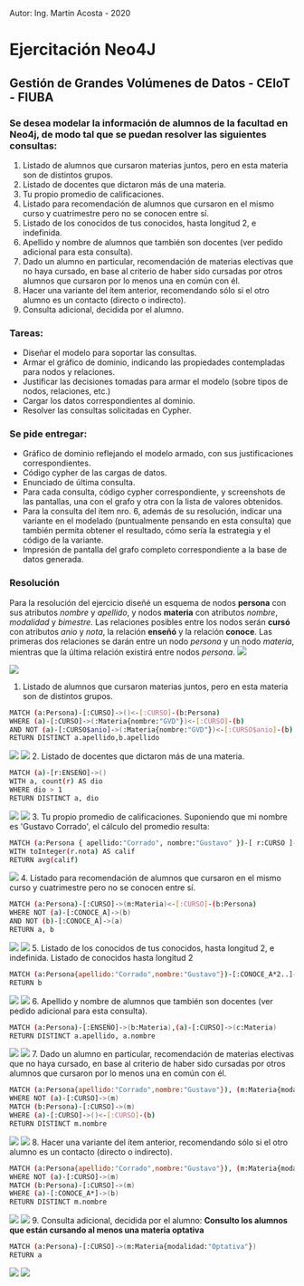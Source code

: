 Autor: Ing. Martin Acosta - 2020

# Ejercitación Neo4J
## Gestión de Grandes Volúmenes de Datos - CEIoT - FIUBA
### Se desea modelar la información de alumnos de la facultad en Neo4j, de modo tal que se puedan resolver las siguientes consultas:
1. Listado de alumnos que cursaron materias juntos, pero en esta materia son de distintos grupos.
2. Listado de docentes que dictaron más de una materia.
3. Tu propio promedio de calificaciones.
4. Listado para recomendación de alumnos que cursaron en el mismo curso y cuatrimestre pero no se conocen entre sí.
5. Listado de los conocidos de tus conocidos, hasta longitud 2, e indefinida.
6. Apellido y nombre de alumnos que también son docentes (ver pedido adicional para esta 
consulta).
7. Dado un alumno en particular, recomendación de materias electivas que no haya cursado, en base al criterio de haber sido cursadas por otros alumnos que cursaron por lo menos una en común con él.
8. Hacer una variante del ítem anterior, recomendando sólo si el otro alumno es un contacto 
(directo o indirecto).
9. Consulta adicional, decidida por el alumno.

### Tareas:
* Diseñar el modelo para soportar las consultas.
* Armar el gráfico de dominio, indicando las propiedades contempladas para nodos y relaciones.
* Justificar las decisiones tomadas para armar el modelo (sobre tipos de nodos, relaciones, etc.)
* Cargar los datos correspondientes al dominio.
* Resolver las consultas solicitadas en Cypher.

### Se pide entregar:
* Gráfico de dominio reflejando el modelo armado, con sus justificaciones correspondientes.
* Código cypher de las cargas de datos.
* Enunciado de última consulta.
* Para cada consulta, código cypher correspondiente, y screenshots de las pantallas, una con el grafo y otra con la lista de valores obtenidos.
* Para la consulta del ítem nro. 6, además de su resolución, indicar una variante en el modelado (puntualmente pensando en esta consulta) que también permita obtener el resultado, cómo sería la estrategia y el código de la variante.
* Impresión de pantalla del grafo completo correspondiente a la base de datos generada.

### Resolución

Para la resolución del ejercicio diseñé un esquema de nodos **persona** con sus atributos *nombre* y *apellido*, y nodos **materia** con atributos *nombre*, *modalidad* y *bimestre*.
Las relaciones posibles entre los nodos serán **cursó** con atributos *anio* y *nota*, la relación **enseñó** y la relación **conoce**. Las primeras dos relaciones se darán entre un nodo *persona* y un nodo *materia*, mientras que la última relación existirá entre nodos *persona*.
![](https://i.ibb.co/QN0rJd0/Diagrama-tp-neo4j-1.png)

![](./photos/schema.png)

1. Listado de alumnos que cursaron materias juntos, pero en esta materia son de distintos grupos.
```sh
MATCH (a:Persona)-[:CURSO]->()<-[:CURSO]-(b:Persona)
WHERE (a)-[:CURSO]->(:Materia{nombre:"GVD"})<-[:CURSO]-(b)
AND NOT (a)-[:CURSO$anio]->(:Materia{nombre:"GVD"})<-[:CURSO$anio]-(b)
RETURN DISTINCT a.apellido,b.apellido
```
![](./photos/1.png)
![](./photos/1g.png)
2. Listado de docentes que dictaron más de una materia.
```sh
MATCH (a)-[r:ENSEÑO]->()
WITH a, count(r) AS dio
WHERE dio > 1
RETURN DISTINCT a, dio
```
![](./photos/2.png)
![](./photos/2g.png)
3. Tu propio promedio de calificaciones.
Suponiendo que mi nombre es 'Gustavo Corrado', el cálculo del promedio resulta:
```sh
MATCH (a:Persona { apellido:"Corrado", nombre:"Gustavo" })-[ r:CURSO ]->(b:Materia)
WITH toInteger(r.nota) AS calif
RETURN avg(calif)
```
![](./photos/3.png)
4. Listado para recomendación de alumnos que cursaron en el mismo curso y cuatrimestre pero no se conocen entre sí.
```sh
MATCH (a:Persona)-[:CURSO]->(m:Materia)<-[:CURSO]-(b:Persona)
WHERE NOT (a)-[:CONOCE_A]->(b)
AND NOT (b)-[:CONOCE_A]->(a)
RETURN a, b
```
![](./photos/4.png)
![](./photos/4g.png)
5. Listado de los conocidos de tus conocidos, hasta longitud 2, e indefinida.
Listado de conocidos hasta longitud 2
```sh
MATCH (a:Persona{apellido:"Corrado",nombre:"Gustavo"})-[:CONOCE_A*2..]->(b:Persona)
RETURN b
```
![](./photos/5.png)
![](./photos/5g.png)
6. Apellido y nombre de alumnos que también son docentes (ver pedido adicional para esta 
consulta).
```sh
MATCH (a:Persona)-[:ENSEÑO]->(b:Materia),(a)-[:CURSO]->(c:Materia)
RETURN DISTINCT a.apellido, a.nombre
```
![](./photos/6.png)
![](./photos/6g.png)
7. Dado un alumno en particular, recomendación de materias electivas que no haya cursado, en base al criterio de haber sido cursadas por otros alumnos que cursaron por lo menos una en común con él.
```sh
MATCH (a:Persona{apellido:"Corrado",nombre:"Gustavo"}), (m:Materia{modalidad:"Optativa"})
WHERE NOT (a)-[:CURSO]->(m)
MATCH (b:Persona)-[:CURSO]->(m)
WHERE (a)-[:CURSO]->()<-[:CURSO]-(b)
RETURN DISTINCT m.nombre
```
![](./photos/7.png)
![](./photos/7g.png)
8. Hacer una variante del ítem anterior, recomendando sólo si el otro alumno es un contacto 
(directo o indirecto).
```sh
MATCH (a:Persona{apellido:"Corrado",nombre:"Gustavo"}), (m:Materia{modalidad:"Optativa"})
WHERE NOT (a)-[:CURSO]->(m)
MATCH (b:Persona)-[:CURSO]->(m)
WHERE (a)-[:CONOCE_A*]->(b)
RETURN DISTINCT m.nombre
```
![](./photos/8.png)
![](./photos/8g.png)
9. Consulta adicional, decidida por el alumno:
**Consulto los alumnos que están cursando al menos una materia optativa**
```sh
MATCH (a:Persona)-[:CURSO]->(m:Materia{modalidad:"Optativa"})
RETURN a
```
![](./photos/9a.png)
![](./photos/9g.png)